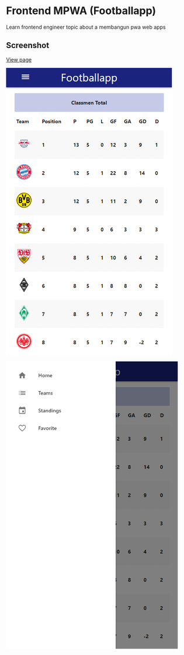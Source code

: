 # Frontend MPWA (Footballapp)
Learn frontend engineer topic about a membangun pwa web apps

## Screenshot
[View page](https://anantyan.github.io/footballapp/public/)

![alt_text](https://raw.githubusercontent.com/anantyan/footballapp/main/Screenshot%202020-10-29%20152210.png)

![alt_text](https://raw.githubusercontent.com/anantyan/footballapp/main/Screenshot%202020-10-29%20152249.png)
